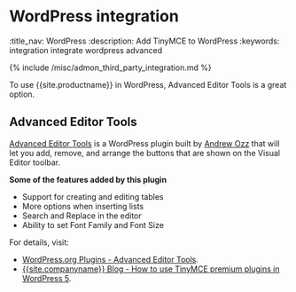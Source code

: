 # WordPress integration
:title_nav: WordPress
:description: Add TinyMCE to WordPress
:keywords: integration integrate wordpress advanced

{% include /misc/admon_third_party_integration.md %}

To use {{site.productname}} in WordPress, Advanced Editor Tools is a great option.

## Advanced Editor Tools

[Advanced Editor Tools](https://wordpress.org/plugins/tinymce-advanced/) is a WordPress plugin built by [Andrew Ozz](https://profiles.wordpress.org/azaozz/) that will let you add, remove, and arrange the buttons that are shown on the Visual Editor toolbar.

**Some of the features added by this plugin**

* Support for creating and editing tables
* More options when inserting lists
* Search and Replace in the editor
* Ability to set Font Family and Font Size

For details, visit:

* [WordPress.org Plugins - Advanced Editor Tools](https://wordpress.org/plugins/tinymce-advanced/).
* [{{site.companyname}} Blog - How to use TinyMCE premium plugins in WordPress 5]({{site.blogurl}}/how-to-use-tinymce-premium-plugins-in-wordpress-5).
